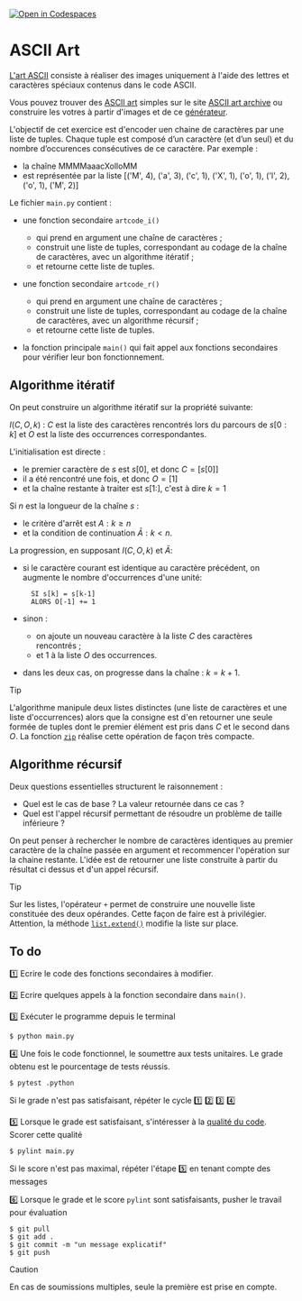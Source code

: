 [![Open in Codespaces](https://classroom.github.com/assets/launch-codespace-2972f46106e565e64193e422d61a12cf1da4916b45550586e14ef0a7c637dd04.svg)](https://classroom.github.com/open-in-codespaces?assignment_repo_id=16201195)
# ASCII Art

[L'art ASCII](https://fr.wikipedia.org/wiki/Art_ASCII) consiste à réaliser des images uniquement à l'aide des lettres et caractères spéciaux contenus dans le code ASCII.

Vous pouvez trouver des [ASCII art](https://en.wikipedia.org/wiki/ASCII_art) simples sur le site [ASCII art archive](https://www.asciiart.eu/) ou construire les votres à partir d'images et de ce [générateur](https://www.ascii-art-generator.org/).

L'objectif de cet exercice est d'encoder uen chaine de caractères par une liste de tuples. Chaque tuple est composé d’un caractère (et d’un seul) et du nombre d’occurences consécutives de ce caractère. Par exemple :

- la chaîne MMMMaaacXolloMM
- est représentée par la liste [('M', 4), ('a', 3), ('c', 1), ('X', 1), ('o', 1), ('l', 2), ('o', 1), ('M', 2)]

Le fichier ``main.py`` contient :

- une fonction secondaire ``artcode_i()``
  
  - qui prend en argument une chaîne de caractères ;
  - construit une liste de tuples, correspondant au codage de la chaîne de caractères, avec un algorithme itératif ;
  - et retourne cette liste de tuples.

- une fonction secondaire ``artcode_r()``
  
  - qui prend en argument une chaîne de caractères ;
  - construit une liste de tuples, correspondant au codage de la chaîne de caractères, avec un algorithme récursif ;
  - et retourne cette liste de tuples.

- la fonction principale ``main()`` qui fait appel aux fonctions secondaires pour vérifier leur bon fonctionnement.

## Algorithme itératif

On peut construire un algorithme itératif sur la propriété suivante:

$I(C, O, k)$ : $C$ est la liste des caractères rencontrés lors du parcours de $s[0:k]$ et $O$ est la liste des occurrences correspondantes.

L'initialisation est directe :

- le premier caractère de $s$ est $s[0]$, et donc $C = [ s[0] ]$
- il a été rencontré une fois, et donc $O = [ 1 ]$
- et la chaîne restante à traiter est $s[1:]$, c'est à dire $k = 1$

Si $n$ est la longueur de la chaîne $s$ :

- le critère d'arrêt est $A : k \geq n$
- et la condition de continuation $\bar{A} : k < n$.

La progression, en supposant $I(C, O, k)$ et $\bar{A}$:

- si le caractère courant est identique au caractère précédent, on augmente le nombre d'occurrences d'une unité:

        SI s[k] = s[k-1]
        ALORS O[-1] += 1

-  sinon :

    - on ajoute un nouveau caractère à la liste $C$ des caractères rencontrés ;
    - et $1$ à la liste $O$ des occurrences.

-   dans les deux cas, on progresse dans la chaîne : $k = k+1$.


> [!TIP]
L'algorithme manipule deux listes distinctes (une liste de caractères et une liste d'occurrences) alors que la consigne est d'en retourner une seule formée de tuples dont le premier élément est pris dans $C$ et le second dans $O$. La fonction [`zip`](https://docs.python.org/3/library/functions.html#zip) réalise cette opération de façon très compacte.

## Algorithme récursif

Deux questions essentielles structurent le raisonnement :

- Quel est le cas de base ? La valeur retournée dans ce cas ?
- Quel est l'appel récursif permettant de résoudre un problème de taille inférieure ?

On peut penser à rechercher le nombre de caractères identiques au premier caractère de la chaîne passée en argument et recommencer l'opération sur la chaine restante. L'idée est de retourner une liste construite à partir du résultat ci dessus et d'un appel récursif.

> [!TIP]
Sur les listes, l'opérateur `+` permet de construire une nouvelle liste constituée des deux opérandes. Cette façon de faire est à privilégier. Attention, la méthode [`list.extend()`](https://docs.python.org/3/tutorial/datastructures.html#more-on-lists) modifie la liste sur place.

## To do

1️⃣ Ecrire le code des fonctions secondaires à modifier.

2️⃣ Ecrire quelques appels à la fonction secondaire dans ``main()``.

3️⃣ Exécuter le programme depuis le terminal

    $ python main.py

4️⃣ Une fois le code fonctionnel, le soumettre aux tests unitaires. Le grade obtenu est le pourcentage de tests réussis. 

    $ pytest .python

Si le grade n'est pas satisfaisant, répéter le cycle 1️⃣ 2️⃣ 3️⃣ 4️⃣

5️⃣ Lorsque le grade est satisfaisant, s'intéresser à la [qualité du code](https://perso.esiee.fr/~courivad/python/chapters/16-style.html). Scorer cette qualité

    $ pylint main.py

Si le score n'est pas maximal, répéter l'étape 5️⃣ en tenant compte des messages

6️⃣ Lorsque le grade et le score ``pylint`` sont satisfaisants, pusher le travail pour évaluation

    $ git pull
    $ git add .
    $ git commit -m "un message explicatif"
    $ git push

> [!CAUTION]
En cas de soumissions multiples, seule la première est prise en compte.
